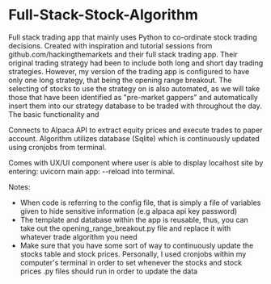# Full-Stack-Stock-Algorithm

Full stack trading app that mainly uses Python to co-ordinate stock trading decisions. Created with inspiration and tutorial sessions from github.com/hackingthemarkets and their full stack trading app. Their original trading strategy had been to include both long and short day trading strategies. However, my version of the trading app is configured to have only one long strategy, that being the opening range breakout. The selecting of stocks to use the strategy on is also automated, as we will take those that have been identified as "pre-market gappers" and automatically insert them into our strategy database to be traded with throughout the day. The basic functionality and 

Connects to Alpaca API to extract equity prices and execute trades to paper account. Algorithm utilizes database (Sqlite) which is continuously updated using cronjobs from terminal. 

Comes with UX/UI component where user is able to display localhost site by entering: uvicorn main app: --reload into terminal.

Notes:

- When code is referring to the config file, that is simply a file of variables given to hide sensitive information (e.g alpaca api key password)
- The template and database within the app is reusable, thus, you can take out the opening_range_breakout.py file and replace it with whatever trade algorithm you need
- Make sure that you have some sort of way to continuously update the stocks table and stock prices. Personally, I used cronjobs within my computer's terminal in order to set whenever the stocks and stock prices .py files should run in order to update the data
